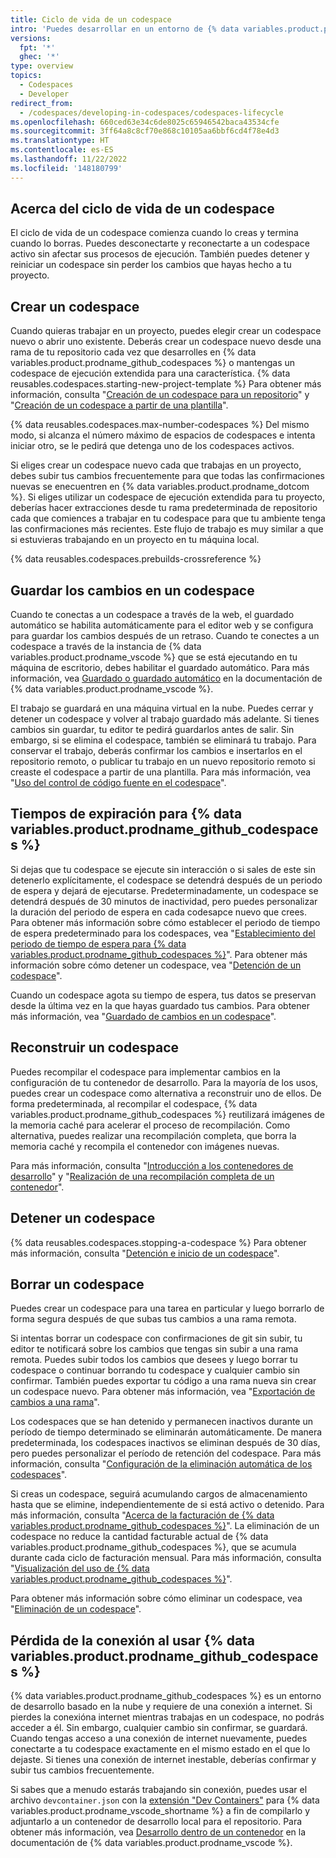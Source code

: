 ```yaml
---
title: Ciclo de vida de un codespace
intro: 'Puedes desarrollar en un entorno de {% data variables.product.prodname_github_codespaces %} y mantener tus datos a lo largo de todo el ciclo de vida del codespace.'
versions:
  fpt: '*'
  ghec: '*'
type: overview
topics:
  - Codespaces
  - Developer
redirect_from:
  - /codespaces/developing-in-codespaces/codespaces-lifecycle
ms.openlocfilehash: 660ced63e34c6de8025c65946542baca43534cfe
ms.sourcegitcommit: 3ff64a8c8cf70e868c10105aa6bbf6cd4f78e4d3
ms.translationtype: HT
ms.contentlocale: es-ES
ms.lasthandoff: 11/22/2022
ms.locfileid: '148180799'
---
```

## Acerca del ciclo de vida de un codespace

El ciclo de vida de un codespace comienza cuando lo creas y termina cuando lo borras. Puedes desconectarte y reconectarte a un codespace activo sin afectar sus procesos de ejecución. También puedes detener y reiniciar un codespace sin perder los cambios que hayas hecho a tu proyecto.

## Crear un codespace

Cuando quieras trabajar en un proyecto, puedes elegir crear un codespace nuevo o abrir uno existente. Deberás crear un codespace nuevo desde una rama de tu repositorio cada vez que desarrolles en {% data variables.product.prodname_github_codespaces %} o mantengas un codespace de ejecución extendida para una característica. {% data reusables.codespaces.starting-new-project-template %} Para obtener más información, consulta "[Creación de un codespace para un repositorio](/codespaces/developing-in-codespaces/creating-a-codespace-for-a-repository)" y "[Creación de un codespace a partir de una plantilla](/codespaces/developing-in-codespaces/creating-a-codespace-from-a-template)".

{% data reusables.codespaces.max-number-codespaces %} Del mismo modo, si alcanza el número máximo de espacios de codespaces e intenta iniciar otro, se le pedirá que detenga uno de los codespaces activos.

Si eliges crear un codespace nuevo cada que trabajas en un proyecto, debes subir tus cambios frecuentemente para que todas las confirmaciones nuevas se enecuentren en {% data variables.product.prodname_dotcom %}. Si eliges utilizar un codespace de ejecución extendida para tu proyecto, deberías hacer extracciones desde tu rama predeterminada de repositorio cada que comiences a trabajar en tu codespace para que tu ambiente tenga las confirmaciones más recientes. Este flujo de trabajo es muy similar a que si estuvieras trabajando en un proyecto en tu máquina local. 

{% data reusables.codespaces.prebuilds-crossreference %}

## Guardar los cambios en un codespace

Cuando te conectas a un codespace a través de la web, el guardado automático se habilita automáticamente para el editor web y se configura para guardar los cambios después de un retraso. Cuando te conectes a un codespace a través de la instancia de {% data variables.product.prodname_vscode %} que se está ejecutando en tu máquina de escritorio, debes habilitar el guardado automático. Para más información, vea [Guardado o guardado automático](https://code.visualstudio.com/docs/editor/codebasics#_save-auto-save) en la documentación de {% data variables.product.prodname_vscode %}.

El trabajo se guardará en una máquina virtual en la nube. Puedes cerrar y detener un codespace y volver al trabajo guardado más adelante. Si tienes cambios sin guardar, tu editor te pedirá guardarlos antes de salir. Sin embargo, si se elimina el codespace, también se eliminará tu trabajo. Para conservar el trabajo, deberás confirmar los cambios e insertarlos en el repositorio remoto, o publicar tu trabajo en un nuevo repositorio remoto si creaste el codespace a partir de una plantilla. Para más información, vea "[Uso del control de código fuente en el codespace](/codespaces/developing-in-codespaces/using-source-control-in-your-codespace)".

## Tiempos de expiración para {% data variables.product.prodname_github_codespaces %}

Si dejas que tu codespace se ejecute sin interacción o si sales de este sin detenerlo explícitamente, el codespace se detendrá después de un periodo de espera y dejará de ejecutarse. Predeterminadamente, un codespace se detendrá después de 30 minutos de inactividad, pero puedes personalizar la duración del periodo de espera en cada codesapce nuevo que crees. Para obtener más información sobre cómo establecer el periodo de tiempo de espera predeterminado para los codespaces, vea "[Establecimiento del periodo de tiempo de espera para {% data variables.product.prodname_github_codespaces %}](/codespaces/customizing-your-codespace/setting-your-timeout-period-for-github-codespaces)". Para obtener más información sobre cómo detener un codespace, vea "[Detención de un codespace](#stopping-a-codespace)".

Cuando un codespace agota su tiempo de espera, tus datos se preservan desde la última vez en la que hayas guardado tus cambios. Para obtener más información, vea "[Guardado de cambios en un codespace](#saving-changes-in-a-codespace)".

## Reconstruir un codespace

Puedes recompilar el codespace para implementar cambios en la configuración de tu contenedor de desarrollo. Para la mayoría de los usos, puedes crear un codespace como alternativa a reconstruir uno de ellos. De forma predeterminada, al recompilar el codespace, {% data variables.product.prodname_github_codespaces %} reutilizará imágenes de la memoria caché para acelerar el proceso de recompilación. Como alternativa, puedes realizar una recompilación completa, que borra la memoria caché y recompila el contenedor con imágenes nuevas.

Para más información, consulta "[Introducción a los contenedores de desarrollo](/codespaces/setting-up-your-project-for-codespaces/introduction-to-dev-containers#applying-configuration-changes-to-a-codespace)" y "[Realización de una recompilación completa de un contenedor](/codespaces/codespaces-reference/performing-a-full-rebuild-of-a-container)".

## Detener un codespace

{% data reusables.codespaces.stopping-a-codespace %} Para obtener más información, consulta "[Detención e inicio de un codespace](/codespaces/developing-in-codespaces/stopping-and-starting-a-codespace)".

## Borrar un codespace

Puedes crear un codespace para una tarea en particular y luego borrarlo de forma segura después de que subas tus cambios a una rama remota.

Si intentas borrar un codespace con confirmaciones de git sin subir, tu editor te notificará sobre los cambios que tengas sin subir a una rama remota. Puedes subir todos los cambios que desees y luego borrar tu codespace o continuar borrando tu codespace y cualquier cambio sin confirmar. También puedes exportar tu código a una rama nueva sin crear un codespace nuevo. Para obtener más información, vea "[Exportación de cambios a una rama](/codespaces/troubleshooting/exporting-changes-to-a-branch)".

Los codespaces que se han detenido y permanecen inactivos durante un período de tiempo determinado se eliminarán automáticamente. De manera predeterminada, los codespaces inactivos se eliminan después de 30 días, pero puedes personalizar el período de retención del codespace. Para más información, consulta "[Configuración de la eliminación automática de los codespaces](/codespaces/customizing-your-codespace/configuring-automatic-deletion-of-your-codespaces)".

Si creas un codespace, seguirá acumulando cargos de almacenamiento hasta que se elimine, independientemente de si está activo o detenido. Para más información, consulta "[Acerca de la facturación de {% data variables.product.prodname_github_codespaces %}](/billing/managing-billing-for-github-codespaces/about-billing-for-github-codespaces#billing-for-storage-usage)". La eliminación de un codespace no reduce la cantidad facturable actual de {% data variables.product.prodname_github_codespaces %}, que se acumula durante cada ciclo de facturación mensual. Para más información, consulta "[Visualización del uso de {% data variables.product.prodname_github_codespaces %}](/billing/managing-billing-for-github-codespaces/viewing-your-github-codespaces-usage)".

Para obtener más información sobre cómo eliminar un codespace, vea "[Eliminación de un codespace](/codespaces/developing-in-codespaces/deleting-a-codespace)".

## Pérdida de la conexión al usar {% data variables.product.prodname_github_codespaces %}

{% data variables.product.prodname_github_codespaces %} es un entorno de desarrollo basado en la nube y requiere de una conexión a internet. Si pierdes la conexióna internet mientras trabajas en un codespace, no podrás acceder a él. Sin embargo, cualquier cambio sin confirmar, se guardará. Cuando tengas acceso a una conexión de internet nuevamente, puedes conectarte a tu codespace exactamente en el mismo estado en el que lo dejaste. Si tienes una conexión de internet inestable, deberías confirmar y subir tus cambios frecuentemente.

Si sabes que a menudo estarás trabajando sin conexión, puedes usar el archivo `devcontainer.json` con la [extensión "Dev Containers"](https://marketplace.visualstudio.com/items?itemName=ms-vscode-remote.remote-containers) para {% data variables.product.prodname_vscode_shortname %} a fin de compilarlo y adjuntarlo a un contenedor de desarrollo local para el repositorio. Para obtener más información, vea [Desarrollo dentro de un contenedor](https://code.visualstudio.com/docs/remote/containers) en la documentación de {% data variables.product.prodname_vscode %}.
